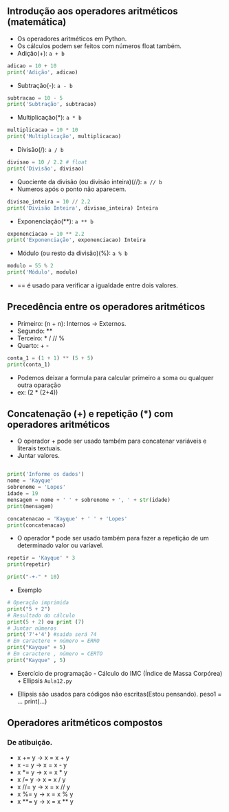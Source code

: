 ##  Introdução aos operadores aritméticos (matemática)
- Os operadores aritméticos em Python.
- Os cálculos podem ser feitos com números float também. 
- Adição(+): `a + b`
``` python
adicao = 10 + 10
print('Adição', adicao)

```

- Subtração(-): `a - b`
``` python
subtracao = 10 - 5 
print('Subtração', subtracao)

```

- Multiplicação(*): `a * b`
``` python
multiplicacao = 10 * 10
print('Multiplicação', multiplicacao)

```

- Divisão(/): `a / b`
``` python
divisao = 10 / 2.2 # float
print('Divisão', divisao)

```

- Quociente da divisão (ou divisão inteira)(//): `a // b`
- Numeros após o ponto não aparecem.
``` python
divisao_inteira = 10 // 2.2
print('Divisão Inteira', divisao_inteira) Inteira

```

- Exponenciação(**): `a ** b`
``` python
exponenciacao = 10 ** 2.2
print('Exponenciação', exponenciacao) Inteira

```

- Módulo (ou resto da divisão)(%): `a % b`
``` python
modulo = 55 % 2
print('Módulo', modulo)

```

- == é usado para verificar a igualdade entre dois valores.

## Precedência entre os operadores aritméticos
- Primeiro: (n + n): Internos -> Externos.
- Segundo: **
- Terceiro: * / // %
- Quarto: + - 
 
``` python
conta_1 = (1 + 1) ** (5 + 5)
print(conta_1)
```
- Podemos deixar a formula para calcular primeiro a soma ou qualquer outra oparação
- ex: (2 * (2+4)) 


## Concatenação (+) e repetição (*) com operadores aritméticos
- O operador + pode ser usado também para concatenar variáveis e literais textuais. 
- Juntar valores.

``` python

print('Informe os dados')
nome = 'Kayque'
sobrenome = 'Lopes'
idade = 19
mensagem = nome + ' ' + sobrenome + ', ' + str(idade)
print(mensagem)

```

``` python
concatenacao = 'Kayque' + ' ' + 'Lopes'
print(concatenacao)
```

- O operador * pode ser usado também para fazer a repetição de um determinado valor ou varíavel.

``` python
repetir = 'Kayque' * 3
print(repetir)

print("-+-" * 10)
```


- Exemplo
```` python
# Operação imprimida
print("5 + 2")
# Resultado do cálculo
print(5 + 2) ou print (7)
# Juntar números 
print('7'+'4') #saída será 74
# Em caractere + número = ERRO
print("Kayque" + 5)
# Em caractere , número = CERTO
print("Kayque" , 5)
````

- Exercício de programação - Cálculo do IMC (Índice de Massa Corpórea) + Ellipsis
`Aula12.py`

- Ellipsis são usados para códigos não escritas(Estou pensando).
peso1 = ...
print(...)

## Operadores aritméticos compostos
### De atibuição.
- x += y -> x = x + y
- x -= y -> x = x - y
- x *= y -> x = x * y
- x /= y -> x = x / y
- x //= y -> x = x // y
- x %= y -> x = x % y
- x **= y -> x = x ** y
